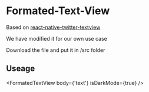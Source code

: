 # Formated-Text-View
Based on [react-native-twitter-textview](https://github.com/cawfree/react-native-twitter-textview)

We have modified it for our own use case

Download the file and put it in /src folder

## Useage
<FormatedTextView body={'text'} isDarkMode={true} />
